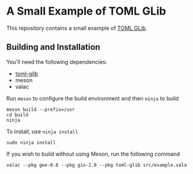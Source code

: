 # A Small Example of TOML GLib

This repository contains a small example of [TOML GLib](https://github.com/AnaGelez/toml-glib).

## Building and Installation

You'll need the following dependencies:

* [toml-glib](https://github.com/AnaGelez/toml-glib)
* meson
* valac

Run `meson` to configure the build environment and then `ninja` to build

    meson build --prefix=/usr
    cd build
    ninja

To install, use `ninja install`

    sudo ninja install

If you wish to build without using Meson, run the following command

    valac --pkg gee-0.8 --pkg gio-2.0 --pkg toml-glib src/example.vala
